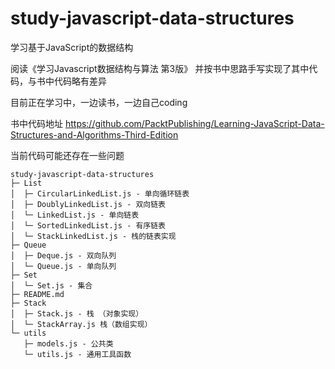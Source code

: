 # study-javascript-data-structures
学习基于JavaScript的数据结构

阅读《学习Javascript数据结构与算法 第3版》 并按书中思路手写实现了其中代码，与书中代码略有差异

目前正在学习中，一边读书，一边自己coding

书中代码地址 https://github.com/PacktPublishing/Learning-JavaScript-Data-Structures-and-Algorithms-Third-Edition


当前代码可能还存在一些问题

```
study-javascript-data-structures
├─ List
│  ├─ CircularLinkedList.js - 单向循环链表
│  ├─ DoublyLinkedList.js - 双向链表
│  └─ LinkedList.js - 单向链表
│  └─ SortedLinkedList.js - 有序链表
│  └─ StackLinkedList.js - 栈的链表实现
├─ Queue
│  ├─ Deque.js - 双向队列
│  └─ Queue.js - 单向队列
├─ Set
│  └─ Set.js - 集合
├─ README.md
├─ Stack
│  ├─ Stack.js - 栈 （对象实现）
│  └─ StackArray.js 栈（数组实现）
└─ utils
   ├─ models.js - 公共类
   └─ utils.js - 通用工具函数

```
